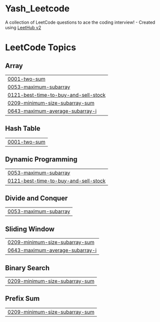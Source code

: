 # Yash_Leetcode
A collection of LeetCode questions to ace the coding interview! - Created using [LeetHub v2](https://github.com/arunbhardwaj/LeetHub-2.0)

<!---LeetCode Topics Start-->
# LeetCode Topics
## Array
|  |
| ------- |
| [0001-two-sum](https://github.com/Yaswanth1003/Yash_Leetcode/tree/master/0001-two-sum) |
| [0053-maximum-subarray](https://github.com/Yaswanth1003/Yash_Leetcode/tree/master/0053-maximum-subarray) |
| [0121-best-time-to-buy-and-sell-stock](https://github.com/Yaswanth1003/Yash_Leetcode/tree/master/0121-best-time-to-buy-and-sell-stock) |
| [0209-minimum-size-subarray-sum](https://github.com/Yaswanth1003/Yash_Leetcode/tree/master/0209-minimum-size-subarray-sum) |
| [0643-maximum-average-subarray-i](https://github.com/Yaswanth1003/Yash_Leetcode/tree/master/0643-maximum-average-subarray-i) |
## Hash Table
|  |
| ------- |
| [0001-two-sum](https://github.com/Yaswanth1003/Yash_Leetcode/tree/master/0001-two-sum) |
## Dynamic Programming
|  |
| ------- |
| [0053-maximum-subarray](https://github.com/Yaswanth1003/Yash_Leetcode/tree/master/0053-maximum-subarray) |
| [0121-best-time-to-buy-and-sell-stock](https://github.com/Yaswanth1003/Yash_Leetcode/tree/master/0121-best-time-to-buy-and-sell-stock) |
## Divide and Conquer
|  |
| ------- |
| [0053-maximum-subarray](https://github.com/Yaswanth1003/Yash_Leetcode/tree/master/0053-maximum-subarray) |
## Sliding Window
|  |
| ------- |
| [0209-minimum-size-subarray-sum](https://github.com/Yaswanth1003/Yash_Leetcode/tree/master/0209-minimum-size-subarray-sum) |
| [0643-maximum-average-subarray-i](https://github.com/Yaswanth1003/Yash_Leetcode/tree/master/0643-maximum-average-subarray-i) |
## Binary Search
|  |
| ------- |
| [0209-minimum-size-subarray-sum](https://github.com/Yaswanth1003/Yash_Leetcode/tree/master/0209-minimum-size-subarray-sum) |
## Prefix Sum
|  |
| ------- |
| [0209-minimum-size-subarray-sum](https://github.com/Yaswanth1003/Yash_Leetcode/tree/master/0209-minimum-size-subarray-sum) |
<!---LeetCode Topics End-->